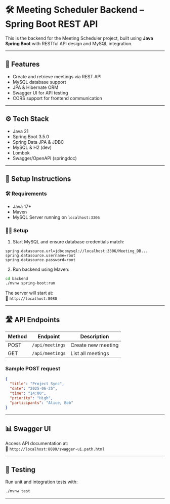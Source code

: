 # 🛠️ Meeting Scheduler Backend – Spring Boot REST API

This is the backend for the Meeting Scheduler project, built using **Java Spring Boot** with RESTful API design and MySQL integration.

---

## 🚀 Features

- Create and retrieve meetings via REST API
- MySQL database support
- JPA & Hibernate ORM
- Swagger UI for API testing
- CORS support for frontend communication

---

## ⚙️ Tech Stack

- Java 21
- Spring Boot 3.5.0
- Spring Data JPA & JDBC
- MySQL & H2 (dev)
- Lombok
- Swagger/OpenAPI (springdoc)

---


## 🧾 Setup Instructions

### 🛠 Requirements

- Java 17+
- Maven
- MySQL Server running on `localhost:3306`

### 🧑‍💻 Setup

1. Start MySQL and ensure database credentials match:

```
spring.datasource.url=jdbc:mysql://localhost:3306/Meeting_DB...
spring.datasource.username=root
spring.datasource.password=root
```

2. Run backend using Maven:

```bash
cd backend
./mvnw spring-boot:run
```

The server will start at:  
📍 `http://localhost:8080`

---

## 🛣️ API Endpoints

| Method | Endpoint          | Description         |
|--------|-------------------|---------------------|
| POST   | `/api/meetings`   | Create new meeting  |
| GET    | `/api/meetings`   | List all meetings   |

### Sample POST request

```json
{
  "title": "Project Sync",
  "date": "2025-06-25",
  "time": "14:00",
  "priority": "High",
  "participants": "Alice, Bob"
}
```

---

## 📊 Swagger UI

Access API documentation at:  
🔗 `http://localhost:8080/swagger-ui.path.html`



---

## 🧪 Testing

Run unit and integration tests with:

```bash
./mvnw test
```

---
